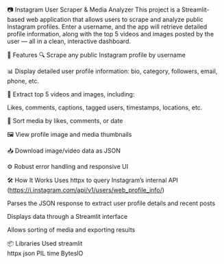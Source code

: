 📷 Instagram User Scraper & Media Analyzer
This project is a Streamlit-based web application that allows users to scrape and analyze public Instagram profiles. Enter a username, and the app will retrieve detailed profile information, along with the top 5 videos and images posted by the user — all in a clean, interactive dashboard.

🚀 Features
🔍 Scrape any public Instagram profile by username

📊 Display detailed user profile information: bio, category, followers, email, phone, etc.

🎥 Extract top 5 videos and images, including:

Likes, comments, captions, tagged users, timestamps, locations, etc.

📁 Sort media by likes, comments, or date

🖼️ View profile image and media thumbnails

📥 Download image/video data as JSON

⚙️ Robust error handling and responsive UI

🛠️ How It Works
Uses httpx to query Instagram’s internal API (https://i.instagram.com/api/v1/users/web_profile_info/)

Parses the JSON response to extract user profile details and recent posts

Displays data through a Streamlit interface

Allows sorting of media and exporting results

📦 Libraries Used
streamlit	
httpx
json
PIL
time
BytesIO

